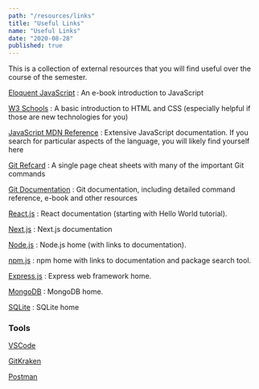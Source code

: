 ```yaml
---
path: "/resources/links"
title: "Useful Links"
name: "Useful Links"
date: "2020-08-28"
published: true
---
```


This is a collection of external resources that you will find useful over the course of the semester.

[Eloquent JavaScript](http://eloquentjavascript.net/3rd_edition/)
: An e-book introduction to JavaScript

[W3 Schools](http://www.w3schools.com)
: A basic introduction to HTML and CSS (especially helpful if those are new technologies for you)

[JavaScript MDN Reference](https://developer.mozilla.org/en-US/docs/Web/JavaScript)
: Extensive JavaScript documentation. If you search for particular aspects of the language, you will likely find yourself here

[Git Refcard](https://github.com/AlexZeitler/gitcheatsheet/blob/master/gitcheatsheet.pdf)
: A single page cheat sheets with many of the important Git commands

[Git Documentation](https://git-scm.com/doc)
: Git documentation, including detailed command reference, e-book and other resources

[React.js](https://reactjs.org/docs/hello-world.html)
: React documentation (starting with Hello World tutorial).

[Next.js](https://nextjs.org/)
: Next.js documentation

[Node.js](https://nodejs.org/en/)
: Node.js home (with links to documentation).

[npm.js](https://www.npmjs.com)
: npm home with links to documentation and package search tool.

[Express.js](http://expressjs.com)
: Express web framework home.

[MongoDB](https://www.mongodb.org)
: MongoDB home.

[SQLite](http://www.sqlite.org)
: SQLite home

### Tools

[VSCode](https://code.visualstudio.com/)

[GitKraken](https://www.gitkraken.com/)

[Postman](https://www.postman.com/)
